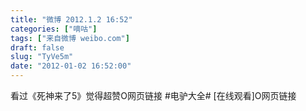 ```yaml
---
title: "微博 2012.1.2 16:52"
categories: ["嘀咕"]
tags: ["来自微博 weibo.com"]
draft: false
slug: "TyVe5m"
date: "2012-01-02 16:52:00"
---
```


<p>看过《死神来了5》觉得超赞O网页链接  #电驴大全# [在线观看]O网页链接 ​​​​</p>
